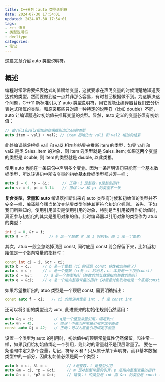 ```yaml
---
title: C++系列：auto 类型说明符
date: 2024-07-30 17:54:01
updated: 2024-07-30 17:54:01
tags:
- c++ 语言
- 类型说明符
- decltype
categories: 
- 笔记
---
```


这篇文章介绍 auto 类型说明符。

<!-- more -->

## 概述

编程时常常需要把表达式的值赋给变量，这就要求在声明变量的时候清楚地知道表达式的类型。然而要做到这一点并非那么容易，有时甚至根据做不到。为这解决这个问题，C++11 新标准引入了 auto 类型说明符，用它就能让编译器替我们去分析表达式所属的类型。和原来那些只对应一种特定的说明符（比如 double）不同，auto 让编译器通过初始值来推算变量的类型。显然，auto 定义的变量必须有初始值：
```c++
// 由val1和val2相加的结果推断出item的类型
auto item = val1 + val2; // item 初始化为 val1 和 val2 相加的结果
```

此处编译器将根据 val1 和 val2 相加的结果来推断 item 的类型，如果 val1 和 val2 是类 Sales_item 的对象，则 item 的类型就是 Sales_item; 如果这两个变量的类型是 double, 则 item 的类型就是 double, 以此类推。

使用 auto 也能在一条语句中声明多个变量。因为一条声明语句只能有一个基本数据类型，所以该语句中所有变量的初始基本数据类型都必须一样：
```c++
auto i = 0, *p = &i; 	  // 正确：i 是整数，p是整型指针
auto sz = 0, pi = 3.14    // 错误：sz 和 pi 的类型不一致
```

**复合类型，常量和 auto**
编译器推断出来的 auto 类型有时候和初始值的类型并不安全一样，编译器会适当地改变结果类型剑使其更符合初始化规则。
首先，正如我们所熟知的，使用引用其实是使用引用的对象，特别是当引用被用作初始值时，真正参与初始化的其实是引用对象的值。此时编译器以引用对象的类型作为 atuo 的类型：
```c++
int i = 0, &r = i;
auto a = r;         // a 是一个整数（r 是 i 的别名，而 i 是一个整数）
```

其次，atuo 一般会忽略掉顶层 const, 同时底层 const 则会保留下来，比如当初始值是一个指向常量的指针时：
```c++
const int ci = i, &cr = ci;
auto b = ci;     // b 是一个整数（ci 的顶层 const 特性被忽略掉了）
auto c = cr;     // c 是一个整数（cr是 ci 的别名，ci 本身是一个顶层const）
auto d = &i；	 // d 是一个整型指针（整数的地址就是指向整数的指针）
auto e = &ci;    // e 是一个指向整数常量的指针（对常量对象取地址是一个底层const）
```

如果希望推断出的 atuo 类型是一个顶层 const, 需要明确指出：
```c++
const auto f = ci;   // ci 的推演类型是 int , f 是 const int
```

还可以将引用的类型设为 auto, 此进原来的初始化规则仍然适用：
```c++
auto &q = ci;         // g是一个整型常量引用，绑定到ci
auto &h = 42;         // 错误：不能为非常量引用绑定字面值
const auto &j = 42;   // 正确：可以为常量引用绑定字面值
```

设置一个类型为 auto 的引用时，初始值中的顶层常量属性仍然保留。和往常一样，如果我们给初始值绑定一个引用，则此时的常量就不是顶层常量了。
要在一条语句中定义多个变量，切记，符号 & 和 * 只从属于某个声明符，而非基本数据类型中的一部分，因此初始值必须是同一个类型：
```c++
auto k = ci, &l = i         // k是整数，l 是整型引用
auto &m = ci, *p = &ci;     // m 是对整型常量的引用，p 是指向整型常量的指针
auto &n = i, *p2 = &ci;     // 错误：i 的类型是 int 而 &ci 的类型是 const int
```
